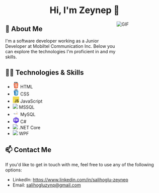 <h1 align="center">Hi, I'm Zeynep 👋</h1>

<img align="right" alt="GIF" src="https://media1.giphy.com/media/LmNwrBhejkK9EFP504/giphy.gif?cid=790b7611f4ee86e9a912b7c4cb122a7eb7b1c58d2add8961&rid=giphy.gif&ct=g" width="150" height="150"/>

## 🚀 About Me
I'm a software developer working as a Junior Developer at Mobiltel Communication Inc. Below you can explore the technologies I'm proficient in and my skills.

## 👨‍💻 Technologies & Skills
- <code><img height="20" src="https://raw.githubusercontent.com/github/explore/main/topics/html/html.png"></code> HTML
- <code><img height="20" src="https://raw.githubusercontent.com/github/explore/main/topics/css/css.png"></code> CSS
- <code><img height="20" src="https://raw.githubusercontent.com/github/explore/main/topics/javascript/javascript.png"></code> JavaScript
- <code><img height="20" src="https://raw.githubusercontent.com/github/explore/main/topics/mssql/mssql.png"></code> MSSQL
- <code><img height="20" src="https://raw.githubusercontent.com/github/explore/main/topics/mysql/mysql.png"></code> MySQL
- <code><img height="20" src="https://raw.githubusercontent.com/github/explore/main/topics/csharp/csharp.png"></code> C#
- <code><img height="20" src="https://raw.githubusercontent.com/github/explore/main/topics/dotnetcore/dotnetcore.png"></code> .NET Core
- <code><img height="20" src="https://raw.githubusercontent.com/github/explore/main/topics/wpf/wpf.png"></code> WPF

<!-- ## 📊 My GitHub Stats
![Zeynep's GitHub stats](https://github-readme-stats.vercel.app/api?username=ZeynepSlhoglu&show_icons=true&theme=radical)

## 🌟 Most Used Languages
![Top Langs](https://github-readme-stats.vercel.app/api/top-langs/?username=ZeynepSlhoglu&layout=compact) -->
  
## 📫 Contact Me
If you'd like to get in touch with me, feel free to use any of the following options:
- LinkedIn: https://www.linkedin.com/in/salihoglu-zeynep
- Email: salihogluzynp@gmail.com
